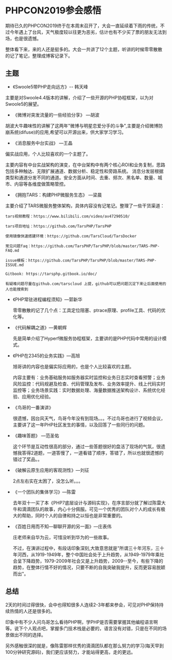 # PHPCON2019参会感悟

期待已久的PHPCON2019终于在本周末召开了，大会一直延续着下雨的传统，不过今年遇上了台风，天气极度较以往更为恶劣，估计也有不少买了票的朋友无法到场，也是很遗憾。

整体看下来，来的人还是挺多的。大会一共讲了12个主题，听讲的时候零零散散的记了笔记，整理成博客记录下。

## 主题

- 《Swoole5带PHP走向远方》-- 韩天峰

主要是对Swoole4.4版本的讲解，介绍了一些开源的PHP协程框架，以为对Swoole5的展望。

- 《微博对突发流量的一些经验分享》 —胡波

胡波大牛趣味性的讲解了这两年"微博与明星恋爱分手的斗争",主要是介绍微博防崩系统(difuse)的应用,希望可以开源出来，供大家学习学习。

- 《消息服务中台实战》 —王晶

偏实战应用，个人比较喜欢的一个主题了。

主要内容有中台实战架构的演变，在中台架构中有两个核心ROI和业务复制，思路包括多种触达、无限扩展通道、数据分析、稳定性和旁路系统。 消息分发层根据类型和通道分发不同的通道。安全方面从时间、去重、频次、黑名单、数量、城市、内容等各维度做策略管控。

- 《拥抱TARS：构建PHP微服务生态》 —梁晨

主要介绍了TARS微服务整体架构，具体内容没有记笔记。整理了一些干货渠道：

```
tars视频教程：https://www.bilibili.com/video/av47290510/

tars项目地址：https://github.com/TarsPHP/TarsPHP

使用镜像快速搭建环境：https://github.com/TarsCloud/TarsDocker

常见问题faq：https://github.com/TarsPHP/TarsPHP/blob/master/TARS-PHP-FAQ.md

issue模板：https://github.com/TarsPHP/TarsPHP/blob/master/TARS-PHP-ISSUE.md

Gitbook: https://tarsphp.gitbook.io/doc/

有疑难问题尽量在github.com/tarscloud 上提，github可以把问题沉淀下来让后面使用的人也能搜索到
```

- 《PHP常驻进程编程须知》—郭新华

  零零散散的记了几个点：工具定位阻塞、ptrace原理、profile工具、代码的优化等。

- 《代码解耦之道》—黄朝辉

  先是简单介绍了Hyperf微服务协程框架，主要讲的是PHP代码中常用的设计模式。

- 《PHP在2345的业务实践》—高旭

  旭哥讲的内容也是偏实际应用的，也是个人比较喜欢的主题。

  内容主要有：业务基础服务如服务器实时监控和业务日志实时查看预警；业务风险监控：代码规避及检查、代码管理及发布、业务效率提升、线上代码实时监控等；业务场景实践：实时数据处理、海量数据推送架构设计、系统优化经验、应用优化经验。

- 《鸟哥的一番演讲》

  很遗憾，因台风天气，鸟哥今年没有到现场。。。不过鸟哥也进行了视频会议，主要讲了这一年PHP社区发生的事情，以及回答了一些同行的问题。

- 《趣味答题》 —范圣佑

  这个环节是互动性很高的部分，通过一些答题很好的盘活了现场的气氛，很遗憾我答得2道题，一道答慢了，一道看错了顺序，答错了，所以也就很遗憾的错过了奖品。。

- 《破解云原生应用的客观测性》—刘征

  2点左右实在太困了，没怎么听。。。

- 《一个团队的集体学习》—陈雷

  去年双十一买了本《PHP7底层设计与源码实现》，在序言部分就了解过陈雷大牛和滴滴团队的故事，内心十分佩服。可见一个优秀的团队对个人的成长有极大的帮助，同时个人的自律和持之以恒也是非常重要的。

- 《百姓日用而不知—聊聊开源的另一面》—庄表伟

  庄老师来自华为云，可惜没听到华为的一些故事。

  不过，在演讲过程中，有段话印象深刻,大致意思就是"所谓三十年河东，三十年河西，从1919-1949年，整个中国社会处于上升趋势，从1949-1979年乘社会呈下降趋势，1979-2009年社会又是上升趋势，2009--至今，有些下降的趋势，在整体行情不好的情况，只要不断的自我突破我提升，反而更容易脱颖而出"。

## 总结

2天的时间过得很快，会中也得知很多人连续2-3年都来参会，可见对PHP保持持续热情的人还是很多的。

印象中有不少人问鸟哥怎么看待PHP啊，学PHP是否需要掌握其他编程语言啊等。说下个人观点吧，掌握多门技术栈是必要的，语言没有对错，只是在不同的场景做出不同的选择。

另外感触很深的就是，像陈雷那样优秀的滴滴团队都在那么努力的学习(每天早到100分钟研究源码)，我们更应该努力，才能站得更高，走的更远。